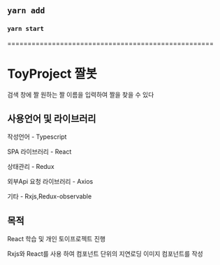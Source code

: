 
## `yarn add`



### `yarn start`




===================================================


# ToyProject 짤봇

검색 창에 짤 원하는 짤 이름을 입력하여 짤을 찾을 수 있다

## 사용언어 및 라이브러리

작성언어 - Typescript

SPA 라이브러리 - React

상태관리 - Redux

외부Api 요청 라이브러리 - Axios

기타 - Rxjs,Redux-observable

## 목적
React 학습 및 개인 토이프로젝트 진행

Rxjs와 React를 사용 하여 컴포넌트 단위의 지연로딩 이미지 컴포넌트를 작성